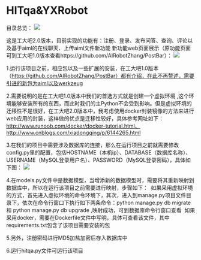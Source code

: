# HITqa&YXRobot
目录总览：
![](https://github.com/AIRobotZhang/HITqa-YXRobot/raw/master/pic1.png)  

这是工大吧2.0版本，目前实现的功能有：注册、登录、发布问答、查询、评论以及基于aiml的在线聊天、上传aiml文件新功能
新功能web页面展示（原功能页面可到工大吧1.0版本查看https://github.com/AIRobotZhang/PostBar）：
![](https://github.com/AIRobotZhang/HITqa-YXRobot/raw/master/pic2.png)  

1.运行该项目之前，相应包以及一些扩展的安装，在工大吧1.0版本（https://github.com/AIRobotZhang/PostBar）都有介绍，在此不再赘述，需要引进的新包为aiml以及werkzeug

2.需要说明的是在工大吧1.0版本中我们的首选方式就是创建一个虚拟环境 ,这个环境能够安装所有的东西，而此时我们的主Python不会受到影响。但是虚拟环境的迁移性不是很好，在工大吧2.0版本中，我考虑使用docker封装镜像的方法来进行web应用的封装，这样做的优点是迁移性较好，具体参考网址如下：http://www.runoob.com/docker/docker-tutorial.html、http://www.cnblogs.com/xiadongqing/p/6144265.html

3.在我们的项目中需要涉及数据库的连接，那么在运行项目之前就需要修改config.py里的配置，包括HOSTNAME（本机ip）、DATABASE（数据库名称）、USERNAME（MySQL登录用户名）、PASSWORD（MySQL登录密码），具体如下图：
![](https://github.com/AIRobotZhang/HITqa-YXRobot/raw/master/pic3.png) 

4.在models.py文件中是数据模型，当增添新的数据模型时，需要将其重新映射到数据库中，所以在运行该项目之前需要进行映射，步骤如下：
  如果采用虚拟环境的方式，首先进入虚拟环境的命令环境下，其次，进入到manage.py项目文件目录下，依次在命令行窗口下执行如下两条命令：python manage.py db migrate 和 python manage.py db upgrade ,映射成功，可到数据库命令行窗口查看
  如果采用docker，需要在Dockerfile文件中写明，具体可查看该文件，其中requirements.txt包含了该项目需要安装的包
  
5.另外，注册密码进行MD5加盐加密后存入数据库中

6.运行hitqa.py文件可运行该项目
 
 

